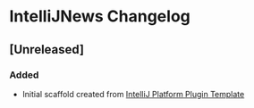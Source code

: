 <!-- Keep a Changelog guide -> https://keepachangelog.com -->

# IntelliJNews Changelog

## [Unreleased]
### Added
- Initial scaffold created from [IntelliJ Platform Plugin Template](https://github.com/JetBrains/intellij-platform-plugin-template)
